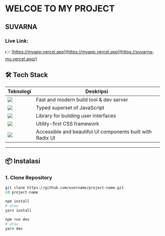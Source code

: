 # WELCOE TO MY PROJECT


## SUVARNA
### Live Link:
👉 [https://myapp.vercel.app](https://myapp.vercel.app](https://suvarna-mu.vercel.app/)

## 🛠 Tech Stack

| Teknologi    | Deskripsi                                      |
|--------------|------------------------------------------------|
|  <img src="https://img.shields.io/badge/Vite-646CFF?logo=vite&logoColor=white&style=for-the-badge" />        | Fast and modern build tool & dev server |
| <img src="https://img.shields.io/badge/TypeScript-3178C6?logo=typescript&logoColor=white&style=for-the-badge" />    | Typed superset of JavaScript |
| <img src="https://img.shields.io/badge/React-61DAFB?logo=react&logoColor=black&style=for-the-badge" /> |     Library for building user interfaces        |
| <img src="https://img.shields.io/badge/TailwindCSS-06B6D4?logo=tailwindcss&logoColor=white&style=for-the-badge" /> | Utility-first CSS framework             |
| <img src="https://img.shields.io/badge/shadcn/ui-%2320232A?logo=radixui&logoColor=white&style=for-the-badge" /> | Accessible and beautiful UI components built with Radix UI |

---

## 📦 Instalasi

### 1. Clone Repository
```bash
git clone https://github.com/username/project-name.git
cd project-name

npm install
# atau
yarn install

npm run dev
# atau
yarn dev




